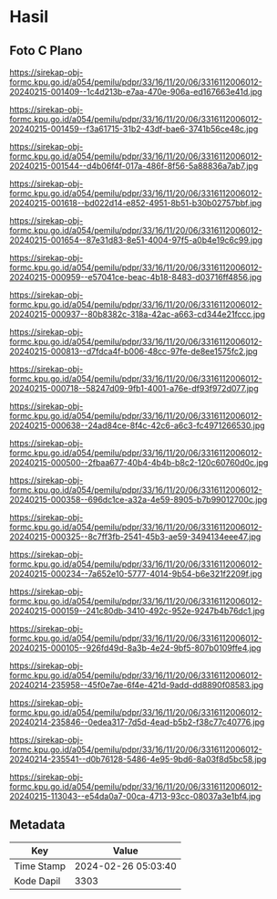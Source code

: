 # Hasil

## Foto C Plano

https://sirekap-obj-formc.kpu.go.id/a054/pemilu/pdpr/33/16/11/20/06/3316112006012-20240215-001409--1c4d213b-e7aa-470e-906a-ed167663e41d.jpg

https://sirekap-obj-formc.kpu.go.id/a054/pemilu/pdpr/33/16/11/20/06/3316112006012-20240215-001459--f3a61715-31b2-43df-bae6-3741b56ce48c.jpg

https://sirekap-obj-formc.kpu.go.id/a054/pemilu/pdpr/33/16/11/20/06/3316112006012-20240215-001544--d4b06f4f-017a-486f-8f56-5a88836a7ab7.jpg

https://sirekap-obj-formc.kpu.go.id/a054/pemilu/pdpr/33/16/11/20/06/3316112006012-20240215-001618--bd022d14-e852-4951-8b51-b30b02757bbf.jpg

https://sirekap-obj-formc.kpu.go.id/a054/pemilu/pdpr/33/16/11/20/06/3316112006012-20240215-001654--87e31d83-8e51-4004-97f5-a0b4e19c6c99.jpg

https://sirekap-obj-formc.kpu.go.id/a054/pemilu/pdpr/33/16/11/20/06/3316112006012-20240215-000959--e57041ce-beac-4b18-8483-d03716ff4856.jpg

https://sirekap-obj-formc.kpu.go.id/a054/pemilu/pdpr/33/16/11/20/06/3316112006012-20240215-000937--80b8382c-318a-42ac-a663-cd344e21fccc.jpg

https://sirekap-obj-formc.kpu.go.id/a054/pemilu/pdpr/33/16/11/20/06/3316112006012-20240215-000813--d7fdca4f-b006-48cc-97fe-de8ee1575fc2.jpg

https://sirekap-obj-formc.kpu.go.id/a054/pemilu/pdpr/33/16/11/20/06/3316112006012-20240215-000718--58247d09-9fb1-4001-a76e-df93f972d077.jpg

https://sirekap-obj-formc.kpu.go.id/a054/pemilu/pdpr/33/16/11/20/06/3316112006012-20240215-000638--24ad84ce-8f4c-42c6-a6c3-fc4971266530.jpg

https://sirekap-obj-formc.kpu.go.id/a054/pemilu/pdpr/33/16/11/20/06/3316112006012-20240215-000500--2fbaa677-40b4-4b4b-b8c2-120c60760d0c.jpg

https://sirekap-obj-formc.kpu.go.id/a054/pemilu/pdpr/33/16/11/20/06/3316112006012-20240215-000358--696dc1ce-a32a-4e59-8905-b7b99012700c.jpg

https://sirekap-obj-formc.kpu.go.id/a054/pemilu/pdpr/33/16/11/20/06/3316112006012-20240215-000325--8c7ff3fb-2541-45b3-ae59-3494134eee47.jpg

https://sirekap-obj-formc.kpu.go.id/a054/pemilu/pdpr/33/16/11/20/06/3316112006012-20240215-000234--7a652e10-5777-4014-9b54-b6e321f2209f.jpg

https://sirekap-obj-formc.kpu.go.id/a054/pemilu/pdpr/33/16/11/20/06/3316112006012-20240215-000159--241c80db-3410-492c-952e-9247b4b76dc1.jpg

https://sirekap-obj-formc.kpu.go.id/a054/pemilu/pdpr/33/16/11/20/06/3316112006012-20240215-000105--926fd49d-8a3b-4e24-9bf5-807b0109ffe4.jpg

https://sirekap-obj-formc.kpu.go.id/a054/pemilu/pdpr/33/16/11/20/06/3316112006012-20240214-235958--45f0e7ae-6f4e-421d-9add-dd8890f08583.jpg

https://sirekap-obj-formc.kpu.go.id/a054/pemilu/pdpr/33/16/11/20/06/3316112006012-20240214-235846--0edea317-7d5d-4ead-b5b2-f38c77c40776.jpg

https://sirekap-obj-formc.kpu.go.id/a054/pemilu/pdpr/33/16/11/20/06/3316112006012-20240214-235541--d0b76128-5486-4e95-9bd6-8a03f8d5bc58.jpg

https://sirekap-obj-formc.kpu.go.id/a054/pemilu/pdpr/33/16/11/20/06/3316112006012-20240215-113043--e54da0a7-00ca-4713-93cc-08037a3e1bf4.jpg


## Metadata

| Key        | Value               |
| ---------- | ------------------- |
| Time Stamp | 2024-02-26 05:03:40 |
| Kode Dapil | 3303                |



